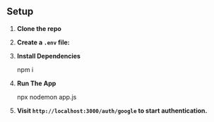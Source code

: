 
## Setup

1. **Clone the repo**


2. **Create a `.env` file:**
   

3. **Install Dependencies**

   npm i

4. **Run The App**

   npx nodemon app.js
   
   

5. **Visit `http://localhost:3000/auth/google` to start authentication.**
